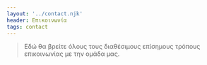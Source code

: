 ```yaml
---
layout: '../contact.njk'
header: Επικοινωνία
tags: contact
---
```


> Εδώ θα βρείτε όλους τους διαθέσιμους επίσημους τρόπους επικοινωνίας με την ομάδα μας.